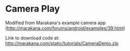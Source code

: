 Camera Play
===========

Modified from Marakana's example camera app (http://marakana.com/forums/android/examples/39.html)

Link to download code at: http://marakana.com/static/tutorials/CameraDemo.zip